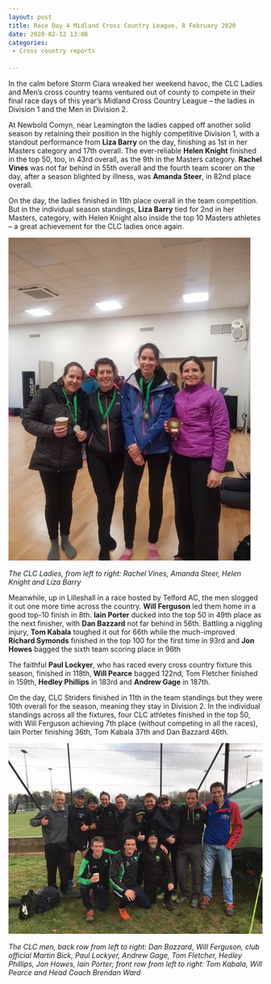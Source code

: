```yaml
---
layout: post
title: Race Day 4 Midland Cross Country League, 8 February 2020
date: 2020-02-12 13:08
categories:
 - Cross country reports

---
```


In the calm before Storm Ciara wreaked her weekend havoc, the CLC Ladies and Men’s cross country teams ventured out of county to compete in their final race days of this year’s Midland Cross Country League – the ladies in Division 1 and the Men in Division 2.

At Newbold Comyn, near Leamington the ladies capped off another solid season by retaining their position in the highly competitive Division 1, with a standout performance from __Liza Barry__ on the day, finishing as 1st in her Masters category and 17th overall. The ever-reliable __Helen Knight__ finished in the top 50, too, in 43rd overall, as the 9th in the Masters category. __Rachel Vines__ was not far behind in 55th overall and the fourth team scorer on the day, after a season blighted by illness, was __Amanda Steer__, in 82nd place overall.

On the day, the ladies finished in 11th place overall in the team competition. But in the individual season standings, __Liza Barry__ tied for 2nd in her Masters, category, with Helen Knight also inside the top 10 Masters athletes – a great achievement for the CLC ladies once again.

![The CLC Ladies, from left to right: Rachel Vines, Amanda Steer, Helen Knight and Liza Barry](/images/2020/02/Ladies-Race4-Midland-League-8.2.20.jpg)

_The CLC Ladies, from left to right: Rachel Vines, Amanda Steer, Helen Knight and Liza Barry_

Meanwhile, up in Lilleshall in a race hosted by Telford AC, the men slogged it out one more time across the country. __Will Ferguson__ led them home in a good top-10 finish in 8th. __Iain Porter__ ducked into the top 50 in 49th place as the next finisher, with __Dan Bazzard__ not far behind in 56th. Battling a niggling injury, __Tom Kabala__ toughed it out for 66th while the much-improved __Richard Symonds__ finished in the top 100 for the first time in 93rd and __Jon Howes__ bagged the sixth team scoring place in 96th

The faithful __Paul Lockyer__, who has raced every cross country fixture this season, finished in 118th, __Will Pearce__ bagged 122nd, Tom Fletcher finished in 159th, __Hedley Phillips__ in 183rd and __Andrew Gage__ in 187th.

On the day, CLC Striders finished in 11th in the team standings but they were 10th overall for the season, meaning they stay in Division 2. In the individual standings across all the fixtures, four CLC athletes finished in the top 50, with Will Ferguson achieving 7th place (without competing in all the races), Iain Porter finishing 36th, Tom Kabala 37th and Dan Bazzard 46th.

![The CLC men, back row from left to right: Dan Bazzard, Will Ferguson, club official Martin Bick, Paul Lockyer, Andrew Gage, Tom Fletcher, Hedley Phillips, Jon Howes, Iain Porter; front row from left to right: Tom Kabala, Will Pearce and Head Coach Brendan Ward2020](/images/2020/02/Men-Race4-Midland-League-8.2.20-1-768x576.jpg)

_The CLC men, back row from left to right: Dan Bazzard, Will Ferguson, club official Martin Bick, Paul Lockyer, Andrew Gage, Tom Fletcher, Hedley Phillips, Jon Howes, Iain Porter; front row from left to right: Tom Kabala, Will Pearce and Head Coach Brendan Ward_